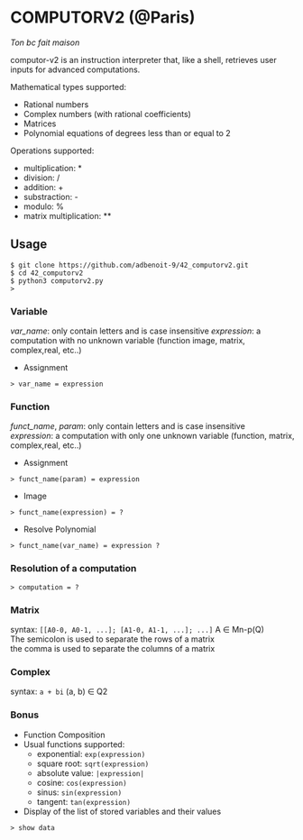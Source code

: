 # COMPUTORV2 (@Paris)

*Ton bc fait maison*

computor-v2 is an instruction interpreter that, like a shell, retrieves user inputs for advanced computations.

Mathematical types supported:
- Rational numbers
- Complex numbers (with rational coefficients)
- Matrices
- Polynomial equations of degrees less than or equal to 2

Operations supported: 
- multiplication: *
- division: /
- addition: +
- substraction: -
- modulo: %
- matrix multiplication: **

## Usage
```
$ git clone https://github.com/adbenoit-9/42_computorv2.git
$ cd 42_computorv2
$ python3 computorv2.py
>
```
### Variable

*var_name*: only contain letters and is case insensitive
*expression*: a computation with no unknown variable (function image, matrix, complex,real, etc..)

- Assignment
```
> var_name = expression
```

### Function
*funct_name*, *param*: only contain letters and is case insensitive \
*expression*: a computation with only one unknown variable (function, matrix, complex,real, etc..)

- Assignment
```
> funct_name(param) = expression
```

- Image
```
> funct_name(expression) = ?
```

- Resolve Polynomial
```
> funct_name(var_name) = expression ?
```

### Resolution of a computation
```
> computation = ?
```

### Matrix

syntax: `[[A0-0, A0-1, ...]; [A1-0, A1-1, ...]; ...]` A ∈ Mn-p(Q)\
The semicolon is used to separate the rows of a matrix\
the comma is used to separate the columns of a matrix

### Complex

syntax: `a + bi` (a, b) ∈ Q2

### Bonus

- Function Composition
- Usual functions supported:
    - exponential: `exp(expression)`
    - square root: `sqrt(expression)`
    - absolute value: `|expression|`
    - cosine: `cos(expression)`
    - sinus: `sin(expression)`
    - tangent: `tan(expression)`
- Display of the list of stored variables and their values
```
> show data
```